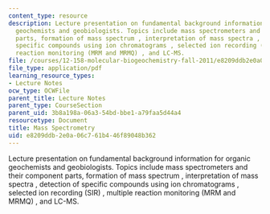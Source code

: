 ```yaml
---
content_type: resource
description: Lecture presentation on fundamental background information for organic
  geochemists and geobiologists. Topics include mass spectrometers and their component
  parts, formation of mass spectrum , interpretation of mass spectra , detection of
  specific compounds using ion chromatograms , selected ion recording (SIR) , multiple
  reaction monitoring (MRM and MRMQ) , and LC-MS.
file: /courses/12-158-molecular-biogeochemistry-fall-2011/e8209ddb2e0a06c761b446f89048b362_MIT12_158F11_lec1.pdf
file_type: application/pdf
learning_resource_types:
- Lecture Notes
ocw_type: OCWFile
parent_title: Lecture Notes
parent_type: CourseSection
parent_uid: 3b8a198a-06a3-54bd-bbe1-a79faa5d44a4
resourcetype: Document
title: Mass Spectrometry
uid: e8209ddb-2e0a-06c7-61b4-46f89048b362
---
```

Lecture presentation on fundamental background information for organic geochemists and geobiologists. Topics include mass spectrometers and their component parts, formation of mass spectrum , interpretation of mass spectra , detection of specific compounds using ion chromatograms , selected ion recording (SIR) , multiple reaction monitoring (MRM and MRMQ) , and LC-MS.

